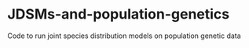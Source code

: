 # JDSMs-and-population-genetics
Code to run joint species distribution models on population genetic data

